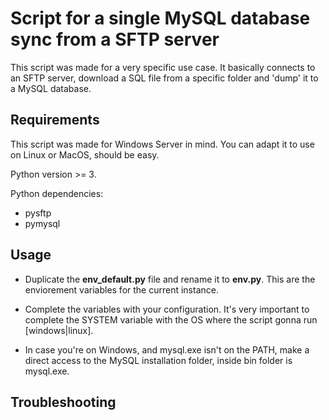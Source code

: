 # Script for a single MySQL database sync from a SFTP server

This script was made for a very specific use case. It basically connects to an SFTP server, download a SQL file from a specific folder and 'dump' it to a MySQL database.

## Requirements

This script was made for Windows Server in mind. You can adapt it to use on Linux or MacOS, should be easy.

Python version >= 3.

Python dependencies:
  - pysftp
  - pymysql

## Usage

- Duplicate the <b>env_default.py</b> file and rename it to <b>env.py</b>.
This are the enviorement variables for the current instance. 

- Complete the variables with your configuration. It's very important to complete the SYSTEM variable with the OS where the script gonna run [windows|linux].

- In case you're on Windows, and mysql.exe isn't on the PATH, make a direct access to the MySQL installation folder, inside bin folder is mysql.exe.

## Troubleshooting

